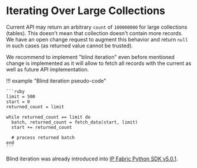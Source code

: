 # Iterating Over Large Collections

Current API may return an arbitrary `count` of `100000000` for large collections (tables). This doesn't mean that collection doesn't contain more records. We have an open change request to augment this behavior and return `null` in such cases (as returned value cannot be trusted).

We recommend to implement "blind iteration" even before mentioned change is implemented as it will allow to fetch all records with the current as well as future API implementation.

!!! example "Blind iteration pseudo-code"

    ```ruby
    limit = 500
    start = 0
    returned_count = limit

    while returned_count == limit do
      batch, returned_count = fetch_data(start, limit)
      start += returned_count
     
      # process returned batch
    end
    ```

Blind iteration was already introduced into [IP Fabric Python SDK v5.0.1](https://gitlab.com/ip-fabric/integrations/python-ipfabric/-/releases/v5.0.1).
